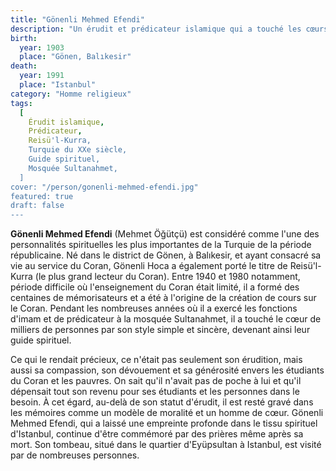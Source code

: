 ```yaml
---
title: "Gönenli Mehmed Efendi"
description: "Un érudit et prédicateur islamique qui a touché les cœurs et consacré sa vie à l'étude du Coran et du savoir."
birth:
  year: 1903
  place: "Gönen, Balıkesir"
death:
  year: 1991
  place: "Istanbul"
category: "Homme religieux"
tags:
  [
    Érudit islamique,
    Prédicateur,
    Reisü'l-Kurra,
    Turquie du XXe siècle,
    Guide spirituel,
    Mosquée Sultanahmet,
  ]
cover: "/person/gonenli-mehmed-efendi.jpg"
featured: true
draft: false
---
```


**Gönenli Mehmed Efendi** (Mehmet Öğütçü) est considéré comme l'une des personnalités spirituelles les plus importantes de la Turquie de la période républicaine. Né dans le district de Gönen, à Balıkesir, et ayant consacré sa vie au service du Coran, Gönenli Hoca a également porté le titre de Reisü'l-Kurra (le plus grand lecteur du Coran). Entre 1940 et 1980 notamment, période difficile où l'enseignement du Coran était limité, il a formé des centaines de mémorisateurs et a été à l'origine de la création de cours sur le Coran. Pendant les nombreuses années où il a exercé les fonctions d'imam et de prédicateur à la mosquée Sultanahmet, il a touché le cœur de milliers de personnes par son style simple et sincère, devenant ainsi leur guide spirituel.

Ce qui le rendait précieux, ce n'était pas seulement son érudition, mais aussi sa compassion, son dévouement et sa générosité envers les étudiants du Coran et les pauvres. On sait qu'il n'avait pas de poche à lui et qu'il dépensait tout son revenu pour ses étudiants et les personnes dans le besoin. À cet égard, au-delà de son statut d'érudit, il est resté gravé dans les mémoires comme un modèle de moralité et un homme de cœur. Gönenli Mehmed Efendi, qui a laissé une empreinte profonde dans le tissu spirituel d'Istanbul, continue d'être commémoré par des prières même après sa mort. Son tombeau, situé dans le quartier d'Eyüpsultan à Istanbul, est visité par de nombreuses personnes.
